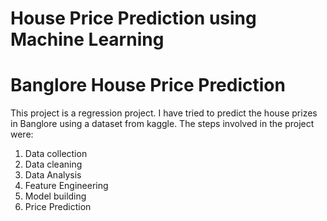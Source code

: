 # House Price Prediction using Machine Learning 
# Banglore House Price Prediction
This project is a regression project. I have tried to predict the house prizes in Banglore using a dataset from kaggle.
The steps involved in the project were:
1) Data collection
2) Data cleaning
3) Data Analysis
4) Feature Engineering
5) Model building
6) Price Prediction
